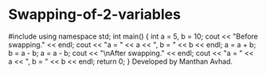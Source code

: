# Swapping-of-2-variables
#include <iostream> 
using namespace std; 
int main() 
{ 
int a = 5, b = 10; 
cout << "Before swapping." << endl;
cout << "a = " << a << ", b = " << b << endl; 
a = a + b; 
b = a - b; 
a = a - b; 
cout << "\nAfter swapping." << endl; 
cout << "a = " << a << ", b = " << b << endl; 
return 0; 
}
Developed by Manthan Avhad.
